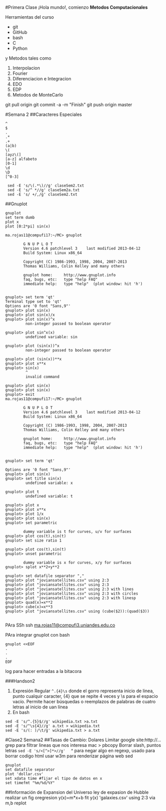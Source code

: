 #Primera Clase <date>
¡Hola mundo!, comienzo **Metodos Computacionales**

Herramientas del curso

+ git
+ GitHub
+ bash
+ C
+ Python


y Metodos tales como

1. Interpolacion
2. Fourier
3. Diferenciacion e Integracion
4. EDO
5. EDP
6. Metodos de MonteCarlo


git pull origin
git commit -a -m "Finish"
git push origin master

#Semana 2
##Caracteres Especiales
```
^
$
.
.*
.+
(a|b)
\(
[ayz\(]
[a-z] alfabeto
[0-1]
\d
\D
[^0-3]
```
```
 sed -E 's/\(.*\)//g' claseSem2.txt 
 sed -E 's/^ *//g' claseSem2a.txt
 sed -E 's/ +/,/g' claseSem2.txt 
```

##Gnuplot

```
gnuplot
set term dumb
plot x
plot [0:2*pi] sin(x)

ma.rojas11@compufi17:~/MC> gnuplot

        G N U P L O T
        Version 4.6 patchlevel 3    last modified 2013-04-12 
        Build System: Linux x86_64

        Copyright (C) 1986-1993, 1998, 2004, 2007-2013
        Thomas Williams, Colin Kelley and many others

        gnuplot home:     http://www.gnuplot.info
        faq, bugs, etc:   type "help FAQ"
        immediate help:   type "help"  (plot window: hit 'h')


gnuplot> set term 'qt'
Terminal type set to 'qt'
Options are '0 font "Sans,9"'
gnuplot> plot sin(x)
gnuplot> plot sin(x)/x
gnuplot> plot sin(x)^x
         non-integer passed to boolean operator

gnuplot> plot sin^x(x)
         undefined variable: sin

gnuplot> plot (sin(x))^x
         non-integer passed to boolean operator

gnuplot> plot (sin(x))**x
gnuplot> plot x**x
gnuplot> sin(x)
         ^
         invalid command

gnuplot> plot sin(x)
gnuplot> plot sin(x)
gnuplot> exit
ma.rojas11@compufi17:~/MC> gnuplot

        G N U P L O T
        Version 4.6 patchlevel 3    last modified 2013-04-12 
        Build System: Linux x86_64

        Copyright (C) 1986-1993, 1998, 2004, 2007-2013
        Thomas Williams, Colin Kelley and many others

        gnuplot home:     http://www.gnuplot.info
        faq, bugs, etc:   type "help FAQ"
        immediate help:   type "help"  (plot window: hit 'h')


gnuplot> set term 'qt'

Options are '0 font "Sans,9"'
gnuplot> plot sin(x)
gnuplot> set title sin(x)
         undefined variable: x

gnuplot> plot t
         undefined variable: t

gnuplot> plot x
gnuplot> plot x**x
gnuplot> plot 1/x
gnuplot> plot sin(x)
gnuplot> set parametric

        dummy variable is t for curves, u/v for surfaces
gnuplot> plot cos(t),sin(t)
gnuplot> set size ratio 1

gnuplot> plot cos(t),sin(t)
gnuplot> unset parametric

        dummy variable is x for curves, x/y for surfaces
gnuplot> splot x**2+y**2

gnuplot> set datafile separator ","
gnuplot> plot "joviansatellites.csv" using 2:3
gnuplot> plot "joviansatellites.csv" using 2:3
gnuplot> plot "joviansatellites.csv" using 2:3 with lines
gnuplot> plot "joviansatellites.csv" using 2:3 with circles
gnuplot> plot "joviansatellites.csv" using 2:3 with linesp
gnuplot> quad(x)=x**2
gnuplot> cube(x)=x**3
gnuplot> plot "joviansatellites.csv" using (cube($2)):(quad($3))


```
PAra SSh
ssh ma.rojas11@compufi3.uniandes.edu.co

PAra integrar gnuplot con bash
```
gnuplot <<EOF
.
.
.
EOF
```
log para hacer entradas a la bitacora

###Handson2

1. Expresión Regular ` ^.{4}\s ` donde el gorro representa inicio de linea, punto cualquir caracter, {4} que se repite 4 veces y \s para el espacio vacío. Permite hacer búsquedas o reemplazos de palabras de cuatro letras al inicio de uan línea
2. En bash
```
sed -E 's/^.{5}$//g' wikipedia.txt >a.txt
sed -E 's/^\s{4}//g' a.txt > wikipedia.txt 
sed -E 's/(: )/\t/g' wikipedia.txt > a.txt
```


#Clase2 Semana2
##Tasas de Cambio: Dolares
Limitar google site:http://...
grep para filtrar lineas que nos interesa
mac > pbcopy
Borrar slash, puntos letras 
`sed -E 's/<[^>]*>//g'  ` ^ para negar algo en regexp, usado para borrar codigo html
usar w3m para renderizar página web
sed 
```
gnuplot
set datafile separator
plot 'dollar.csv' 
set xdata time #fijar el tipo de datos en x
set timefmt "%m/%d/%Y"
```
##Información de Expansion del Universo
ley de expasion de Hubble
realizar un fig oregresion 
y(x)=m*x+b
fit y(x)  'galaxies.csv' using 2:3 via m,b
replot 





